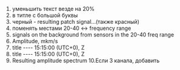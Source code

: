 1. уменьшить текст везде на 20%
2. в титле с большой буквы
3. черный - resulting patch signal...(также красный)
4. поменять местами 20-40 <-> frequency range
5. signals on the background from sensors in the 20-40 freq range
6. Amplitude, mkm/s
7. title ---- 15:15:00 (UTC+0), Z
8. title ---- 15:15:00 (UTC+0), Z
9. Resulting amplitude spectrum
10.Если 3 канала, добавить
